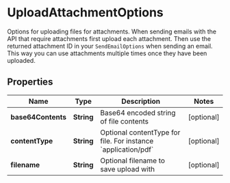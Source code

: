

# UploadAttachmentOptions

Options for uploading files for attachments. When sending emails with the API that require attachments first upload each attachment. Then use the returned attachment ID in your `SendEmailOptions` when sending an email. This way you can use attachments multiple times once they have been uploaded.
## Properties

Name | Type | Description | Notes
------------ | ------------- | ------------- | -------------
**base64Contents** | **String** | Base64 encoded string of file contents |  [optional]
**contentType** | **String** | Optional contentType for file. For instance &#x60;application/pdf&#x60; |  [optional]
**filename** | **String** | Optional filename to save upload with |  [optional]




